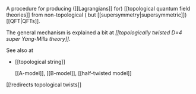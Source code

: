 

A procedure for producing ([[Lagrangians]] for) [[topological quantum field theories]] from non-topological  ( but [[supersymmetry|supersymmetric]]) [[QFT|QFTs]].

The general mechanism is explained a bit at _[[topologically twisted D=4 super Yang-Mills theory]]_.

See also at 

* [[topological string]]

  [[A-model]], [[B-model]], [[half-twisted model]]


[[!redirects topological twists]]

